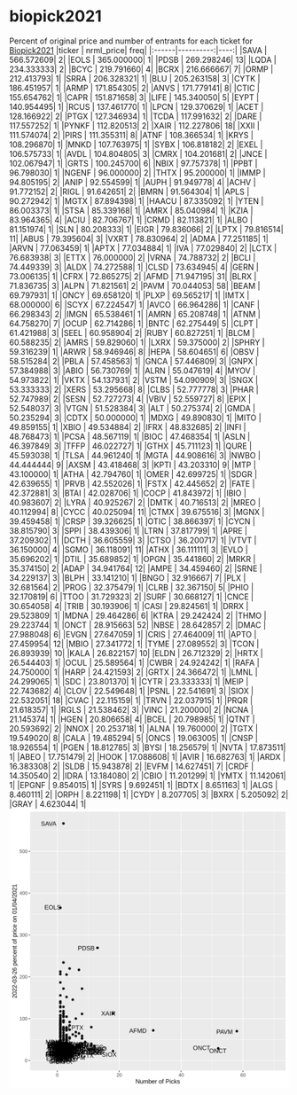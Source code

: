 # biopick2021
Percent of original price and number of entrants for each ticket for [Biopick2021](https://twitter.com/hashtag/Biopick2021)
|ticker | nrml_price| freq|
|:------|----------:|----:|
|SAVA   | 566.572609|    2|
|EOLS   | 365.000000|    1|
|PDSB   | 269.298246|   13|
|LQDA   | 234.333333|    2|
|BCYC   | 219.791660|    4|
|BCRX   | 216.666667|    7|
|ORMP   | 212.413793|    1|
|SRRA   | 206.328321|    1|
|BLU    | 205.263158|    3|
|CYTK   | 186.451957|    1|
|ARMP   | 171.854305|    2|
|ANVS   | 171.779141|    8|
|CTIC   | 155.654762|    1|
|CAPR   | 151.871658|    3|
|LIFE   | 145.340050|    5|
|EYPT   | 140.954495|    1|
|RCUS   | 137.461770|    1|
|LPCN   | 129.370629|    1|
|ACET   | 128.166922|    2|
|PTGX   | 127.346934|    1|
|TCDA   | 117.991632|    2|
|DARE   | 117.557252|    1|
|PYNKF  | 112.820513|    2|
|XAIR   | 112.227806|   18|
|XXII   | 111.574074|    2|
|PIRS   | 111.355311|    8|
|ATNF   | 108.366534|    1|
|KRYS   | 108.296870|    1|
|MNKD   | 107.763975|    1|
|SYBX   | 106.818182|    2|
|EXEL   | 106.575733|    1|
|AVDL   | 104.804805|    3|
|CMRX   | 104.201681|    2|
|JNCE   | 102.067947|    1|
|GRTS   | 100.245700|    6|
|NBIX   |  97.757378|    1|
|PPBT   |  96.798030|    1|
|NGENF  |  96.000000|    2|
|THTX   |  95.200000|    1|
|IMMP   |  94.805195|    2|
|ANIP   |  92.554599|    1|
|AUPH   |  91.949778|    4|
|ACHV   |  91.772152|    2|
|RIGL   |  91.642651|    2|
|BMRN   |  91.564304|    1|
|APLS   |  90.272942|    1|
|MGTX   |  87.894398|    1|
|HAACU  |  87.335092|    1|
|YTEN   |  86.003373|    1|
|STSA   |  85.339168|    1|
|AMRX   |  85.040984|    1|
|KZIA   |  83.964365|    4|
|ACIU   |  82.706767|    1|
|CRMD   |  82.113821|    1|
|ALBO   |  81.151974|    1|
|SLN    |  80.208333|    1|
|EIGR   |  79.836066|    2|
|LPTX   |  79.816514|   11|
|ABUS   |  79.395604|    3|
|VXRT   |  78.830964|    2|
|ADMA   |  77.251185|    1|
|ARVN   |  77.063459|    1|
|APTX   |  77.034884|    1|
|IVA    |  77.029840|    2|
|LCTX   |  76.683938|    3|
|ETTX   |  76.000000|    2|
|VRNA   |  74.788732|    2|
|BCLI   |  74.449339|    3|
|ALDX   |  74.272588|    1|
|CLSD   |  73.634945|    4|
|GERN   |  73.006135|    1|
|CFRX   |  72.865275|    2|
|AFMD   |  71.947195|   31|
|BLRX   |  71.836735|    3|
|ALPN   |  71.821561|    2|
|PAVM   |  70.044053|   58|
|BEAM   |  69.797931|    1|
|ONCY   |  69.658120|    1|
|PLXP   |  69.565217|    1|
|IMTX   |  68.000000|    6|
|SCYX   |  67.224547|    1|
|AVCO   |  66.964286|    1|
|CANF   |  66.298343|    2|
|IMGN   |  65.538461|    1|
|AMRN   |  65.208748|    1|
|ATNM   |  64.758270|    7|
|OCUP   |  62.714286|    1|
|BNTC   |  62.275449|    5|
|CLPT   |  61.421988|    3|
|SEEL   |  60.958904|    2|
|RUBY   |  60.827251|    1|
|BLCM   |  60.588235|    2|
|AMRS   |  59.829060|    1|
|LXRX   |  59.375000|    2|
|SPHRY  |  59.316239|    1|
|ARWR   |  58.946946|    8|
|HEPA   |  58.604651|    6|
|OBSV   |  58.515284|    2|
|PBLA   |  57.458563|    1|
|GNCA   |  57.446809|    3|
|GNPX   |  57.384988|    3|
|ABIO   |  56.730769|    1|
|ALRN   |  55.047619|    4|
|MYOV   |  54.973822|    1|
|VKTX   |  54.137931|    2|
|VSTM   |  54.090909|    3|
|SNGX   |  53.333333|    2|
|XERS   |  53.295668|    8|
|CLBS   |  52.777778|    3|
|PHAR   |  52.747989|    2|
|SESN   |  52.727273|    4|
|VBIV   |  52.559727|    8|
|EPIX   |  52.548037|    3|
|VTGN   |  51.528384|    3|
|ALT    |  50.275374|    2|
|GMDA   |  50.235294|    3|
|CDTX   |  50.000000|    1|
|MDXG   |  49.890830|    1|
|MITO   |  49.859155|    1|
|XBIO   |  49.534884|    2|
|IFRX   |  48.832685|    2|
|INFI   |  48.768473|    1|
|PCSA   |  48.567119|    1|
|BIOC   |  47.468354|    1|
|ASLN   |  46.397849|    3|
|TFFP   |  46.022727|    1|
|GTHX   |  45.711123|    1|
|QURE   |  45.593038|    1|
|TLSA   |  44.961240|    1|
|MGTA   |  44.908616|    3|
|NWBO   |  44.444444|    9|
|AXSM   |  43.418468|    3|
|KPTI   |  43.203310|    9|
|MTP    |  43.100000|    1|
|ATHA   |  42.794760|    1|
|OMER   |  42.699725|    1|
|SDGR   |  42.639655|    1|
|PRVB   |  42.552026|    1|
|FSTX   |  42.445652|    2|
|FATE   |  42.372881|    3|
|BTAI   |  42.028706|    1|
|COCP   |  41.843972|    1|
|IBIO   |  40.983607|    2|
|LYRA   |  40.925267|    2|
|DMTK   |  40.716513|    2|
|MREO   |  40.112994|    8|
|CYCC   |  40.025094|   11|
|CTMX   |  39.675516|    3|
|MGNX   |  39.459458|    1|
|CRSP   |  39.326625|    1|
|OTIC   |  38.866397|    1|
|CYCN   |  38.815790|    3|
|SPPI   |  38.439306|    1|
|LTRN   |  37.817799|    1|
|APRE   |  37.209302|    1|
|DCTH   |  36.605559|    3|
|CTSO   |  36.200717|    1|
|VTVT   |  36.150000|    4|
|SGMO   |  36.118091|   11|
|ATHX   |  36.111111|    3|
|EVLO   |  35.696202|    1|
|DTIL   |  35.689852|    1|
|OPGN   |  35.441860|    2|
|MRKR   |  35.374150|    2|
|ADAP   |  34.941764|   12|
|AMPE   |  34.459460|    2|
|SRNE   |  34.229137|    3|
|BLPH   |  33.141210|    1|
|BNGO   |  32.916667|    7|
|PLX    |  32.681564|    2|
|PROG   |  32.375479|    1|
|CLRB   |  32.367150|    5|
|PHIO   |  32.170819|    6|
|TTOO   |  31.729323|    2|
|SURF   |  30.668127|    1|
|CNCE   |  30.654058|    4|
|TRIB   |  30.193906|    1|
|CASI   |  29.824561|    1|
|DRRX   |  29.523809|    1|
|MDNA   |  29.464286|    6|
|KTRA   |  29.242424|    2|
|THMO   |  29.223744|    1|
|ONCT   |  28.915663|   52|
|NBSE   |  28.642857|    2|
|DMAC   |  27.988048|    6|
|EVGN   |  27.647059|    1|
|CRIS   |  27.464009|   11|
|APTO   |  27.459954|   12|
|MBIO   |  27.341772|    1|
|TYME   |  27.089552|    3|
|TCON   |  26.893939|   10|
|KALA   |  26.822157|   10|
|ELDN   |  26.712329|    2|
|HRTX   |  26.544403|    1|
|OCUL   |  25.589564|    1|
|CWBR   |  24.924242|    1|
|RAFA   |  24.750000|    1|
|HARP   |  24.421593|    2|
|GRTX   |  24.366472|    1|
|LMNL   |  24.299065|    1|
|SDC    |  23.801370|    1|
|CYTR   |  23.333333|    1|
|MEIP   |  22.743682|    4|
|CLOV   |  22.549648|    1|
|PSNL   |  22.541691|    3|
|SIOX   |  22.532051|   18|
|CVAC   |  22.115159|    1|
|TRVN   |  22.037915|    1|
|PRQR   |  21.618357|    1|
|RGLS   |  21.538462|    3|
|VINC   |  21.200000|    2|
|NCNA   |  21.145374|    1|
|HGEN   |  20.806658|    4|
|BCEL   |  20.798985|    1|
|QTNT   |  20.593692|    2|
|NNOX   |  20.253718|    1|
|ALNA   |  19.760000|    2|
|TGTX   |  19.549020|    8|
|CALA   |  19.485294|    5|
|ONCS   |  19.063005|    1|
|CNSP   |  18.926554|    1|
|PGEN   |  18.812785|    3|
|BYSI   |  18.256579|    1|
|NVTA   |  17.873511|    1|
|ABEO   |  17.751479|    2|
|HOOK   |  17.088608|    1|
|AVIR   |  16.682763|    1|
|ARDX   |  16.383308|    2|
|SLDB   |  15.943878|    2|
|EVFM   |  14.627451|    7|
|CRDF   |  14.350540|    2|
|IDRA   |  13.184080|    2|
|CBIO   |  11.201299|    1|
|YMTX   |  11.142061|    1|
|EPGNF  |   9.854015|    1|
|SYRS   |   9.692451|    1|
|BDTX   |   8.651163|    1|
|ALGS   |   8.460111|    2|
|ORPH   |   8.221198|    1|
|CYDY   |   8.207705|    3|
|BXRX   |   5.205092|    2|
|GRAY   |   4.623044|    1|
![retvspicks](biopicks.png?raw=true)
